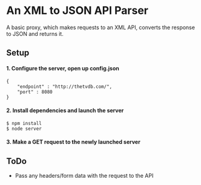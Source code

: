 # An XML to JSON API Parser

A basic proxy, which makes requests to an XML API, converts the response to JSON and returns it.

## Setup

#### 1. Configure the server, open up config.json
```
{
	"endpoint" : "http://thetvdb.com/",
	"port" : 8080
}
```

#### 2. Install dependencies and launch the server
```
$ npm install
$ node server
```

#### 3. Make a GET request to the newly launched server

## ToDo

* Pass any headers/form data with the request to the API
